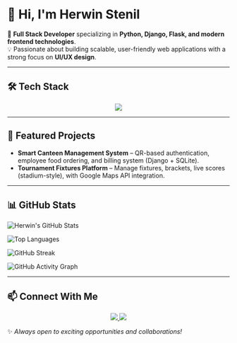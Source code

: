 # 👋 Hi, I'm Herwin Stenil  

🚀 **Full Stack Developer** specializing in **Python, Django, Flask, and modern frontend technologies**.  
💡 Passionate about building scalable, user-friendly web applications with a strong focus on **UI/UX design**.  

---

## 🛠 Tech Stack  

<p align="center">
  <img src="https://skillicons.dev/icons?i=html,css,js,python,django,flask,bootstrap,sqlite,mongodb,git,github,vscode" />
</p>

---

## 🌟 Featured Projects
- **Smart Canteen Management System** – QR-based authentication, employee food ordering, and billing system (Django + SQLite).  
- **Tournament Fixtures Platform** – Manage fixtures, brackets, live scores (stadium-style), with Google Maps API integration.  

---

## 📊 GitHub Stats
![Herwin's GitHub Stats](https://github-readme-stats.vercel.app/api?username=Herwinstenil&show_icons=true&theme=tokyonight)  

![Top Languages](https://github-readme-stats.vercel.app/api/top-langs/?username=Herwinstenil&layout=compact&theme=tokyonight)  

<!-- Streak Stats -->
![GitHub Streak](https://github-readme-streak-stats.herokuapp.com/?user=Herwinstenil&theme=tokyonight)

<!-- Contributions Graph -->
![GitHub Activity Graph](https://github-readme-activity-graph.vercel.app/graph?username=Herwinstenil&theme=tokyo-night)

---

## 📫 Connect With Me  

<p align="center">
  <a href="mailto:herwinstenil24@gmail.com">
    <img src="https://skillicons.dev/icons?i=gmail" />
  </a>
  <a href="https://www.linkedin.com/in/herwin-stenil-e-b65317263">
    <img src="https://skillicons.dev/icons?i=linkedin" />
  </a>
</p>

✨ *Always open to exciting opportunities and collaborations!*  

